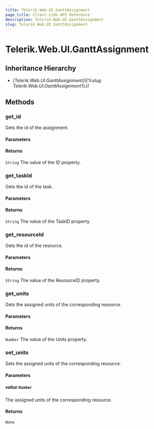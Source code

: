 ```yaml
---
title: Telerik.Web.UI.GanttAssignment
page_title: Client-side API Reference
description: Telerik.Web.UI.GanttAssignment
slug: Telerik.Web.UI.GanttAssignment
---
```


# Telerik.Web.UI.GanttAssignment  

## Inheritance Hierarchy

* *[Telerik.Web.UI.GanttAssignment]({%slug Telerik.Web.UI.GanttAssignment%})*


## Methods

### get_id

Gets the id of the assignment.

#### Parameters

#### Returns

`String` The value of the ID property.


### get_taskId

Gets the id of the task.

#### Parameters

#### Returns

`String` The value of the TaskID property.


### get_resourceId

Gets the id of the resource.

#### Parameters

#### Returns

`String` The value of the ResourceID property.


### get_units

Gets the assigned units of the corresponding resource.

#### Parameters

#### Returns

`Number` The value of the Units property.


### set_units

Sets the assigned units of the corresponding resource.

#### Parameters

##### value `Number`

The assigned units of the corresponding resource. 

#### Returns

`None` 



